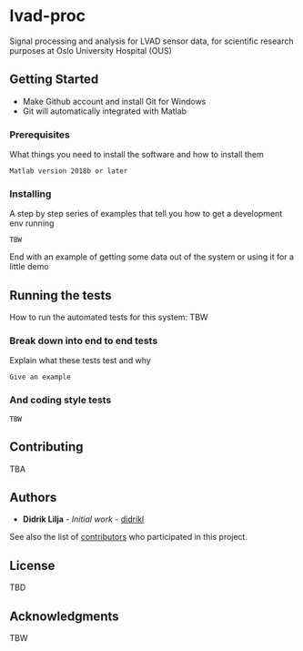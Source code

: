 # lvad-proc

Signal processing and analysis for LVAD sensor data, for scientific research purposes at Oslo University Hospital (OUS)

## Getting Started

* Make Github account and install Git for Windows
* Git will automatically integrated with Matlab


### Prerequisites

What things you need to install the software and how to install them

```
Matlab version 2018b or later
```

### Installing

A step by step series of examples that tell you how to get a development env running

```
TBW
```

End with an example of getting some data out of the system or using it for a little demo

## Running the tests

How to run the automated tests for this system:
TBW

### Break down into end to end tests

Explain what these tests test and why

```
Give an example
```

### And coding style tests

```
TBW
```

## Contributing

TBA

## Authors

* **Didrik Lilja** - *Initial work* - [didrikl](https://github.com/didrikl)

See also the list of [contributors](https://github.com/your/project/contributors) who participated in this project.

## License

TBD

## Acknowledgments

TBW

